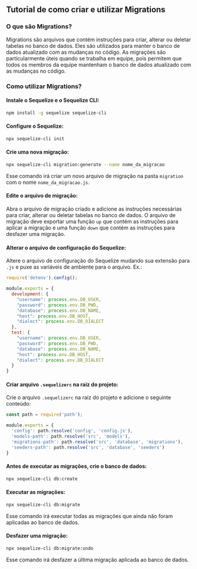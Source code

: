 ## Tutorial de como criar e utilizar Migrations

### O que são Migrations?

Migrations são arquivos que contém instruções para criar, alterar ou deletar tabelas no banco de dados. Eles são utilizados para manter o banco de dados atualizado com as mudanças no código. As migrações são particularmente úteis quando se trabalha em equipe, pois permitem que todos os membros da equipe mantenham o banco de dados atualizado com as mudanças no código.

### Como utilizar Migrations?

#### Instale o Sequelize e o Sequelize CLI:

```bash
npm install -g sequelize sequelize-cli
```

#### Configure o Sequelize:

```bash
npx sequelize-cli init
```

#### Crie uma nova migração:

```bash
npx sequelize-cli migration:generate --name nome_da_migracao
```

Esse comando irá criar um novo arquivo de migração na pasta `migration` com o nome `nome_da_migracao.js`.

#### Edite o arquivo de migração:

Abra o arquivo de migração criado e adicione as instruções necessárias para criar, alterar ou deletar tabelas no banco de dados. O arquivo de migração deve exportar uma função `up` que contém as instruções para aplicar a migração e uma função `down` que contém as instruções para desfazer uma migração.

#### Alterar o arquivo de configuração do Sequelize:

Altere o arquivo de configuração do Sequelize mudando sua extensão para `.js` e puxe as variáveis de ambiente para o arquivo. Ex.:

```javascript
require('dotenv').config();

module.exports = {
  development: {
    "username": process.env.DB_USER,
    "password": process.env.DB_PWD,
    "database": process.env.DB_NAME,
    "host": process.env.DB_HOST,
    "dialect": process.env.DB_DIALECT
  },
  test: {
    "username": process.env.DB_USER,
    "password": process.env.DB_PWD,
    "database": process.env.DB_NAME,
    "host": process.env.DB_HOST,
    "dialect": process.env.DB_DIALECT
  }
}

```

#### Criar arquivo `.sequelizerc` na raiz do projeto:

Crie o arquivo `.sequelizerc` na raiz do projeto e adicione o seguinte conteúdo:

```javascript
const path = require('path');

module.exports = {
  'config': path.resolve('config', 'config.js'),
  'models-path': path.resolve('src', 'models'),
  'migrations-path': path.resolve('src', 'database', 'migrations'),
  'seeders-path': path.resolve('src', 'database', 'seeders')
}
```

#### Antes de executar as migrações, crie o banco de dados:

```bash
npx sequelize-cli db:create
```

#### Executar as migrações:
```bash
npx sequelize-cli db:migrate
```

Esse comando irá executar todas as migrações que ainda não foram aplicadas ao banco de dados.

#### Desfazer uma migração:

```bash
npx sequelize-cli db:migrate:undo
```

Esse comando irá desfazer a última migração aplicada ao banco de dados.
